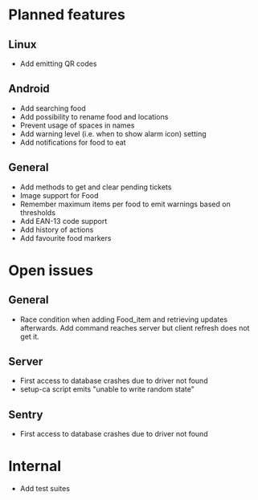 # Planned features

## Linux
* Add emitting QR codes 

## Android
* Add searching food
* Add possibility to rename food and locations
* Prevent usage of spaces in names
* Add warning level (i.e. when to show alarm icon) setting
* Add notifications for food to eat

## General
* Add methods to get and clear pending tickets
* Image support for Food
* Remember maximum items per food to emit warnings based on thresholds
* Add EAN-13 code support
* Add history of actions
* Add favourite food markers



# Open issues 

## General
* Race condition when adding Food_item and retrieving updates afterwards. 
Add command reaches server but client refresh does not get it. 

## Server
* First access to database crashes due to driver not found
* setup-ca script emits "unable to write random state"

## Sentry
* First access to database crashes due to driver not found



# Internal
* Add test suites
